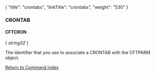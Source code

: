 {
    "title": "crontabs",
    "linkTitle": "crontabs",
    "weight": "530"
}<span id="crontab"></span>

### CRONTAB

#### CFTCRON

{ *string32* }

The identifier that you use to associate a CRONTAB with the CFTPARM object.

[Return to Command index](../../)

 
